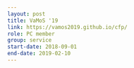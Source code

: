 ```yaml
---
layout: post
title: VaMoS '19
link: https://vamos2019.github.io/cfp/
role: PC member
group: service
start-date: 2018-09-01
end-date: 2019-02-10
---
```

